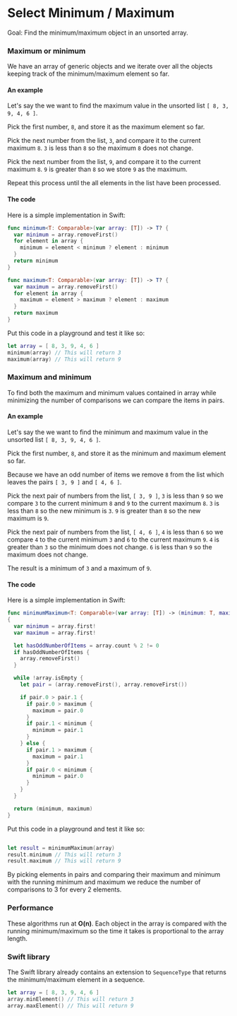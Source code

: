 # Select Minimum / Maximum

Goal: Find the minimum/maximum object in an unsorted array.

### Maximum or minimum

We have an array of generic objects and we iterate over all the objects keeping track of the minimum/maximum element so far.

#### An example

Let's say the we want to find the maximum value in the unsorted list `[ 8, 3, 9, 4, 6 ]`.

Pick the first number, `8`, and store it as the maximum element so far. 

Pick the next number from the list, `3`, and compare it to the current maximum `8`. `3` is less than `8` so the maximum `8` does not change.

Pick the next number from the list, `9`, and compare it to the current maximum `8`. `9` is greater than `8` so we store `9` as the maximum.

Repeat this process until the all elements in the list have been processed.

#### The code

Here is a simple implementation in Swift:

```swift
func minimum<T: Comparable>(var array: [T]) -> T? {
  var minimum = array.removeFirst()
  for element in array {
    minimum = element < minimum ? element : minimum
  }
  return minimum
}

func maximum<T: Comparable>(var array: [T]) -> T? {
  var maximum = array.removeFirst()
  for element in array {
    maximum = element > maximum ? element : maximum
  }
  return maximum
}
```

Put this code in a playground and test it like so:

```swift
let array = [ 8, 3, 9, 4, 6 ]
minimum(array) // This will return 3
maximum(array) // This will return 9
```

### Maximum and minimum

To find both the maximum and minimum values contained in array while minimizing the number of comparisons we can compare the items in pairs. 

#### An example

Let's say the we want to find the minimum and maximum value in the unsorted list `[ 8, 3, 9, 4, 6 ]`.

Pick the first number, `8`, and store it as the minimum and maximum element so far. 

Because we have an odd number of items we remove `8` from the list which leaves the pairs `[ 3, 9 ]` and `[ 4, 6 ]`.

Pick the next pair of numbers from the list, `[ 3, 9 ]`, `3` is less than `9` so we compare `3` to the current minimum `8` and `9` to the current maximum `8`. `3` is less than `8` so the new minimum is `3`. `9` is greater than `8` so the new maximum is `9`.

Pick the next pair of numbers from the list, `[ 4, 6 ]`, `4` is less than `6` so we compare `4` to the current minimum `3` and `6` to the current maximum `9`. `4` is greater than `3` so the minimum does not change. `6` is less than `9` so the maximum does not change.

The result is a minimum of `3` and a maximum of `9`.

#### The code

Here is a simple implementation in Swift:

```swift
func minimumMaximum<T: Comparable>(var array: [T]) -> (minimum: T, maximum: T)
{
  var minimum = array.first!
  var maximum = array.first!

  let hasOddNumberOfItems = array.count % 2 != 0
  if hasOddNumberOfItems {
    array.removeFirst()
  }

  while !array.isEmpty {
    let pair = (array.removeFirst(), array.removeFirst())

    if pair.0 > pair.1 {
      if pair.0 > maximum {
        maximum = pair.0
      }
      if pair.1 < minimum {
        minimum = pair.1
      }
    } else {
      if pair.1 > maximum {
        maximum = pair.1
      }
      if pair.0 < minimum {
        minimum = pair.0
      }
    }
  }

  return (minimum, maximum)
}
```

Put this code in a playground and test it like so:

```swift

let result = minimumMaximum(array)
result.minimum // This will return 3
result.maximum // This will return 9
```

By picking elements in pairs and comparing their maximum and minimum with the running minimum and maximum we reduce the number of comparisons to 3 for every 2 elements.

### Performance

These algorithms run at **O(n)**. Each object in the array is compared with the running minimum/maximum so the time it takes is proportional to the array length.

### Swift library

The Swift library already contains an extension to `SequenceType` that returns the minimum/maximum element in a sequence.

```swift
let array = [ 8, 3, 9, 4, 6 ]
array.minElement() // This will return 3
array.maxElement() // This will return 9
```
